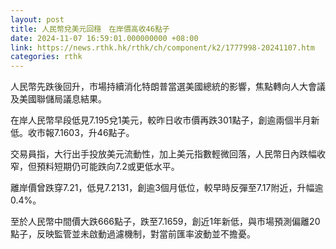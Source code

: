```yaml
---
layout: post
title: 人民幣兌美元回穩　在岸價高收46點子
date: 2024-11-07 16:59:01.000000000 +08:00
link: https://news.rthk.hk/rthk/ch/component/k2/1777998-20241107.htm
categories: rthk
---
```


人民幣先跌後回升，市場持續消化特朗普當選美國總統的影響，焦點轉向人大會議及美國聯儲局議息結果。

在岸人民幣早段低見7.195兌1美元，較昨日收市價再跌301點子，創逾兩個半月新低。收市報7.1603，升46點子。

交易員指，大行出手投放美元流動性，加上美元指數輕微回落，人民幣日內跌幅收窄，但預料短期仍可能跌向7.2或更低水平。

離岸價曾跌穿7.21，低見7.2131，創逾3個月低位，較早時反彈至7.17附近，升幅逾0.4%。

至於人民幣中間價大跌666點子，跌至7.1659，創近1年新低，與市場預測偏離20點子，反映監管並未啟動過濾機制，對當前匯率波動並不擔憂。
